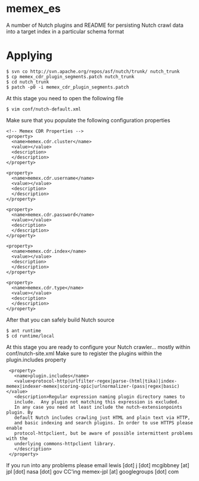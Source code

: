 # memex_es
A number of Nutch plugins and README for persisting Nutch crawl data into a target index in a particular schema format

# Applying
```
$ svn co http://svn.apache.org/repos/asf/nutch/trunk/ nutch_trunk
$ cp memex_cdr_plugin_segments.patch nutch_trunk 
$ cd nutch_trunk
$ patch -p0 -i memex_cdr_plugin_segments.patch
```
At this stage you need to open the following file
```
$ vim conf/nutch-default.xml
```
Make sure that you populate the following configuration properties
```
<!-- Memex CDR Properties -->
<property>
  <name>memex.cdr.cluster</name>
  <value></value>
  <description>
  </description>
</property>

<property>
  <name>memex.cdr.username</name>
  <value></value>
  <description>
  </description>
</property>

<property>
  <name>memex.cdr.password</name>
  <value></value>
  <description>
  </description>
</property>

<property>
  <name>memex.cdr.index</name>
  <value></value>
  <description>
  </description>
</property>

<property>
  <name>memex.cdr.type</name>
  <value></value>
  <description>
  </description>
</property>
``` 
After that you can safely build Nutch source
```
$ ant runtime
$ cd runtime/local
```
At this stage you are ready to configure your Nutch crawler... mostly within conf/nutch-site.xml
Make sure to register the plugins within the plugin.includes property

```
 <property>
   <name>plugin.includes</name>   
   <value>protocol-http|urlfilter-regex|parse-(html|tika)|index-memex|indexer-memex|scoring-opic|urlnormalizer-(pass|regex|basic)</value>
   <description>Regular expression naming plugin directory names to
   include.  Any plugin not matching this expression is excluded.
   In any case you need at least include the nutch-extensionpoints plugin. By
   default Nutch includes crawling just HTML and plain text via HTTP,
   and basic indexing and search plugins. In order to use HTTPS please enable
   protocol-httpclient, but be aware of possible intermittent problems with the
   underlying commons-httpclient library.
   </description>
 </property>
```

If you run into any problems please email lewis [dot] j [dot] mcgibbney [at] jpl [dot] nasa [dot] gov CC'ing memex-jpl [at] googlegroups [dot] com
